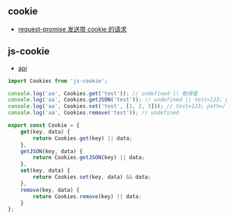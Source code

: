## cookie

-   [request-promise 发送带 cookie 的请求](https://www.jianshu.com/p/0df2ff494bcb)

## js-cookie

-   [api](https://juejin.im/entry/5c1222a75188251595128976)

```js
import Cookies from 'js-cookie';

console.log('aa', Cookies.get('test')); // undefined || 取得值
console.log('aa', Cookies.getJSON('test')); // undefined || test=123; path=/
console.log('aa', Cookies.set('test', [1, 2, 3])); // test=123; path=/
console.log('aa', Cookies.remove('test')); // undefined

export const Cookie = {
	get(key, data) {
		return Cookies.get(key) || data;
	},
	getJSON(key, data) {
		return Cookies.getJSON(key) || data;
	},
	set(key, data) {
		return Cookies.set(key, data) && data;
	},
	remove(key, data) {
		return Cookies.remove(key) || data;
	}
};
```
